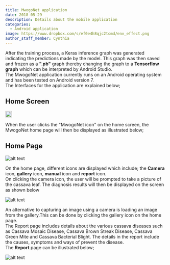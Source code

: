 ```yaml
---
title: MwogoNet application
date: 2018-05-29
description: Details about the mobile application
categories:
  - Android application
image: https://www.dropbox.com/s/ef0e4h8qjc2tomd/env_effect.png
author_staff_member: Cynthia
---
```

After the training process, a Keras inference graph was generated indicating the predictions made by the model. This graph was then saved and frozen as a <b>".pb"</b> graph thereby changing the graph to a <b>Tensorflow graph</b> which can be interpreted by Android Studio.<br/> 
The MwogoNet application currently runs on an Android operating system and has been tested on Android version 7.<br/>
The Interfaces for the application are explained below;

## Home Screen
<img src="https://mwogonet.github.io/images/gallery.png" width="20" height="20" />




When the user clicks the "MwogoNet icon" on the home screen, the MwogoNet home page will then be displayed as illustrated below;<br/>


## Home Page
![alt text](https://mwogonet.github.io/images/gallery.png "Home Page")



On the home page, different icons are displayed which include; the <b>Camera</b> icon, <b>gallery</b> icon, <b>manual</b> icon and <b>report</b> icon.<br/>
On clicking the camera icon, the user will be prompted to take a picture of the cassava leaf. The diagnosis results will then be displayed on the screen as shown below<br/>


![alt text](https://mwogonet.github.io/images/healthy.png "Diagnosed image")

An alternative to capturing an image using a camera is loading an image from the gallery.This can be done by clicking the gallery icon on the home page.<br/>
The Report page includes details about the various cassava diseases such as Cassava Mosaic Disease, Cassava Brown Streak Disease, Cassava Green Mite and Cassava Bacterial Blight. The details in the report include the causes, symptoms and ways of prevent the disease. <br/>
The <b>Report</b> page can be illustrated below;


![alt text](https://mwogonet.github.io/images/report.png "MwogoNet report")
